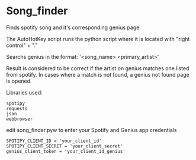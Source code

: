 # Song_finder
Finds spotify song and it's corresponding genius page

The AutoHotKey script runs the python script where it is located with "right control" + "."

Searchs genius in the format: '<song_name> <primary_artist>'

Result is considered to be correct if the artist on genius matches one listed from spotify.
In cases where a match is not found, a genius not found page is opened.

Libraries used:

    spotipy
    requests
    json
    webbrowser

edit song_finder.pyw to enter your Spotify and Genius app credentials

    SPOTIPY_CLIENT_ID = 'your_client_id'
    SPOTIPY_CLIENT_SECRET = 'your_client_secret'
    genius_client_token = 'your_client_id_genius'


